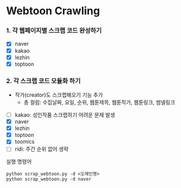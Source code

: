 # Webtoon Crawling

### 1. 각 웹페이지별 스크랩 코드 완성하기
- [x] naver
- [x] kakao
- [x] lezhin
- [x] toptoon

### 2. 각 스크랩 코드 모듈화 하기
+ 작가(creator)도 스크랩해오기 기능 추가
  + 총 컬럼: 수집날짜, 요일, 순위, 웹툰제목, 웹툰작가, 웹툰링크, 썸넬링크
- [ ] kakao: 성인작품 스크랩하기 어려운 문제 발생
- [x] naver
- [x] lezhin
- [x] toptoon
- [x] toomics
- [ ] ridi: 주간 순위 없어 생략

실행 명령어
```
python scrap_webtoon.py -d <도메인명>
python scrap_webtoon.py -d naver
```